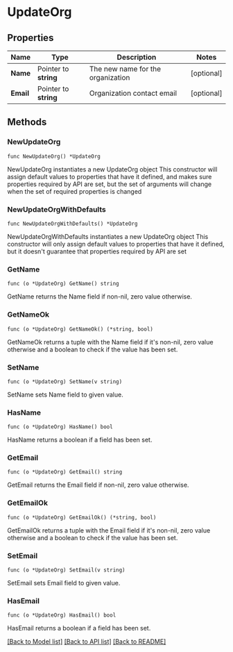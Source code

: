 # UpdateOrg

## Properties

Name | Type | Description | Notes
------------ | ------------- | ------------- | -------------
**Name** | Pointer to **string** | The new name for the organization | [optional] 
**Email** | Pointer to **string** | Organization contact email | [optional] 

## Methods

### NewUpdateOrg

`func NewUpdateOrg() *UpdateOrg`

NewUpdateOrg instantiates a new UpdateOrg object
This constructor will assign default values to properties that have it defined,
and makes sure properties required by API are set, but the set of arguments
will change when the set of required properties is changed

### NewUpdateOrgWithDefaults

`func NewUpdateOrgWithDefaults() *UpdateOrg`

NewUpdateOrgWithDefaults instantiates a new UpdateOrg object
This constructor will only assign default values to properties that have it defined,
but it doesn't guarantee that properties required by API are set

### GetName

`func (o *UpdateOrg) GetName() string`

GetName returns the Name field if non-nil, zero value otherwise.

### GetNameOk

`func (o *UpdateOrg) GetNameOk() (*string, bool)`

GetNameOk returns a tuple with the Name field if it's non-nil, zero value otherwise
and a boolean to check if the value has been set.

### SetName

`func (o *UpdateOrg) SetName(v string)`

SetName sets Name field to given value.

### HasName

`func (o *UpdateOrg) HasName() bool`

HasName returns a boolean if a field has been set.

### GetEmail

`func (o *UpdateOrg) GetEmail() string`

GetEmail returns the Email field if non-nil, zero value otherwise.

### GetEmailOk

`func (o *UpdateOrg) GetEmailOk() (*string, bool)`

GetEmailOk returns a tuple with the Email field if it's non-nil, zero value otherwise
and a boolean to check if the value has been set.

### SetEmail

`func (o *UpdateOrg) SetEmail(v string)`

SetEmail sets Email field to given value.

### HasEmail

`func (o *UpdateOrg) HasEmail() bool`

HasEmail returns a boolean if a field has been set.


[[Back to Model list]](../README.md#documentation-for-models) [[Back to API list]](../README.md#documentation-for-api-endpoints) [[Back to README]](../README.md)


